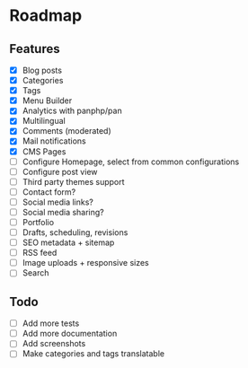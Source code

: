 # Roadmap

## Features

- [x] Blog posts
- [x] Categories
- [x] Tags
- [x] Menu Builder
- [x] Analytics with panphp/pan
- [x] Multilingual
- [x] Comments (moderated)
- [x] Mail notifications
- [x] CMS Pages
- [ ] Configure Homepage, select from common configurations
- [ ] Configure post view
- [ ] Third party themes support
- [ ] Contact form?
- [ ] Social media links?
- [ ] Social media sharing?
- [ ] Portfolio
- [ ] Drafts, scheduling, revisions
- [ ] SEO metadata + sitemap
- [ ] RSS feed
- [ ] Image uploads + responsive sizes
- [ ] Search

## Todo

- [ ] Add more tests
- [ ] Add more documentation
- [ ] Add screenshots
- [ ] Make categories and tags translatable
